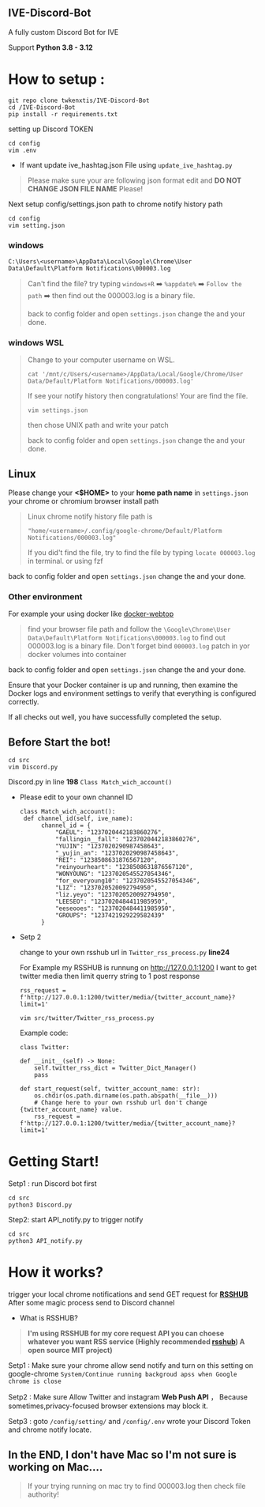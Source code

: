 ## IVE-Discord-Bot

A fully custom Discord Bot for IVE

Support **Python 3.8 - 3.12**

# How to setup :
```
git repo clone twkenxtis/IVE-Discord-Bot
cd /IVE-Discord-Bot
pip install -r requirements.txt
```

setting up Discord TOKEN
```
cd config 
vim .env
```
- If want update ive_hashtag.json File using `update_ive_hashtag.py`

> Please make sure your are following json format edit and **DO NOT CHANGE JSON FILE NAME** Please!
  
Next setup config/settings.json path to chrome notify history path
```
cd config 
vim setting.json
```
### windows

`C:\Users\<username>\AppData\Local\Google\Chrome\User Data\Default\Platform Notifications\000003.log`

> Can't find the file? try typing `windows+R` ➡️ `%appdate%` ➡️ `Follow the path` ➡️ then find out the 000003.log is a binary file.
> 
> back to config folder and open `settings.json` change the <username> and your done.

### windows WSL

> Change <username> to your computer username on WSL.
> 
> ```
> cat '/mnt/c/Users/<username>/AppData/Local/Google/Chrome/User Data/Default/Platform Notifications/000003.log'
> ```
> 
> If see your notify history then congratulations! Your are find the file.
> 
> ```
> vim settings.json
> ```
> then chose UNIX path and write your patch
> 
> back to config folder and open `settings.json` change the <username> and your done.

## Linux

Please change your **<$HOME>** to your **home path name** in `settings.json` your chrome or chromium browser install path

> Linux chrome notify history file path is
> ```
> "home/<username>/.config/google-chrome/Default/Platform Notifications/000003.log"
> ```
> If you did't find the file, try to find the file by typing `locate 000003.log` in terminal. or using fzf

back to config folder and open `settings.json` change the <username> and your done.

### Other environment

For example your using docker like [docker-webtop](https://docs.linuxserver.io/images/docker-webtop/)


> find your browser file path and follow the `\Google\Chrome\User Data\Default\Platform Notifications\000003.log` to find out 000003.log is a binary file.
> Don't forget bind `000003.log` patch in yor docker volumes into container

back to config folder and open `settings.json` change the <username> and your done.

Ensure that your Docker container is up and running, then examine the Docker logs and environment settings to verify that everything is configured correctly.

If all checks out well, you have successfully completed the setup.

## Before Start the bot!
```
cd src 
vim Discord.py 
```
 Discord.py in line **198** ``Class Match_wich_account()``
 - Please edit to your own channel ID
   
    ```  
   class Match_wich_account():
     def channel_id(self, ive_name):
          channel_id = {
              "GAEUL": "1237020442183860276",
              "fallingin__fall": "1237020442183860276",
              "YUJIN": "1237020290987458643",
              "_yujin_an": "1237020290987458643",
              "REI": "1238508631876567120",
              "reinyourheart": "1238508631876567120",
              "WONYOUNG": "1237020545527054346",
              "for_everyoung10": "1237020545527054346",
              "LIZ": "1237020520092794950",
              "liz.yeyo": "1237020520092794950",
              "LEESEO": "1237020484411985950",
              "eeseooes": "1237020484411985950",
              "GROUPS": "1237421929229582439"
          }
      ```
- Setp 2
  
  change to your own rsshub url in `Twitter_rss_process.py` **line24**
  
  For Example my RSSHUB is runnung on http://127.0.0.1:1200
  I want to get twitter media then limit querry string to 1 post response
  
  ```rss_request = f'http://127.0.0.1:1200/twitter/media/{twitter_account_name}?limit=1'```
 
  ```
  vim src/twitter/Twitter_rss_process.py
  ```

    Example code:

    ```
    class Twitter:

    def __init__(self) -> None:
        self.twitter_rss_dict = Twitter_Dict_Manager()
        pass

    def start_request(self, twitter_account_name: str):
        os.chdir(os.path.dirname(os.path.abspath(__file__)))
        # Change here to your own rsshub url don't change {twitter_account_name} value.
        rss_request = f'http://127.0.0.1:1200/twitter/media/{twitter_account_name}?limit=1'
    ```

# Getting Start!

  Setp1 : run Discord bot first
  
    
    cd src 
    python3 Discord.py
    
    
  Step2: start API_notify.py to trigger notify
  
    
    cd src 
    python3 API_notify.py
    
  

# How it works?
trigger your local chrome notifications and send GET request for [**RSSHUB**](https://github.com/DIYgod/RSSHub) After some magic process send to Discord channel
- What is RSSHUB?
> **I'm using **RSSHUB** for my core request API you can choese whatever you want RSS service (Highly recommended [rsshub](https://github.com/DIYgod/RSSHub)) A open source MIT project)**

  Setp1 : Make sure your chrome allow send notify and turn on this setting on google-chrome  ``System/Continue running backgroud apss when Google chrome is close``
  
  Setp2 : Make sure Allow Twitter and instagram **Web Push API** ， Because sometimes,privacy-focused browser extensions may block it.
  
  Setp3 : goto ```/config/setting/``` and ```/config/.env``` wrote your Discord Token and chrome notify locate.
  

## In the END, I don't have Mac so I'm not sure is working on Mac....

> If your trying running on mac try to find 000003.log then check file authority!
